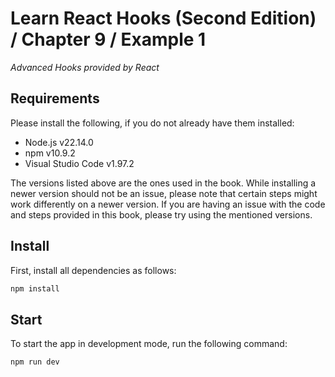 # Learn React Hooks (Second Edition) / Chapter 9 / Example 1

_Advanced Hooks provided by React_

## Requirements

Please install the following, if you do not already have them installed:

- Node.js v22.14.0
- npm v10.9.2
- Visual Studio Code v1.97.2

The versions listed above are the ones used in the book. While installing a newer version should not be an issue, please note that certain steps might work differently on a newer version. If you are having an issue with the code and steps provided in this book, please try using the mentioned versions.

## Install

First, install all dependencies as follows:

```bash
npm install
```

## Start

To start the app in development mode, run the following command:

```bash
npm run dev
```
